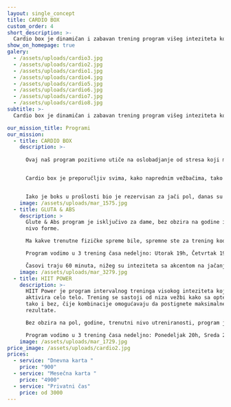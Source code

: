 ```yaml
---
layout: single_concept
title: CARDIO BOX
custom_order: 4
short_description: >-
  Cardio box je dinamičan i zabavan trening program višeg inteziteta koji kombinuje eksplozivne ručne i nožne udaračke tehnike kao i vežbe sa sopstvenom težinom zarad povećanja izdržljivosti, razvoja snage, brzine, koordinacije i agilnosti.
show_on_homepage: true
galery:
  - /assets/uploads/cardio3.jpg
  - /assets/uploads/cardio2.jpg
  - /assets/uploads/cardio1.jpg
  - /assets/uploads/cardio4.jpg
  - /assets/uploads/cardio5.jpg
  - /assets/uploads/cardio6.jpg
  - /assets/uploads/cardio7.jpg
  - /assets/uploads/cardio8.jpg
subtitle: >-
  Cardio box je dinamičan i zabavan trening program višeg inteziteta koji kombinuje eksplozivne ručne i nožne udaračke tehnike kao i vežbe sa sopstvenom težinom zarad povećanja izdržljivosti, razvoja snage, brzine, koordinacije i agilnosti.

our_mission_title: Programi
our_mission:
  - title: CARDIO BOX
    description: >-
      
      Ovaj naš program pozitivno utiče na oslobadjanje od stresa koji moderan život sa sobom nosi, kao i podizanja samopouzdanja i vere u sebe. Uz to što radiš na fizičkoj formi stećićeš i dobro drušrvo sa treninga.


      Cardio box je preporučljiv svima, kako naprednim vežbačima, tako i apsolutnim početnicima.


      Iako je boks u prošlosti bio je rezervisan za jači pol, danas su dame kod nas te koje dominiraju na časovima.
    image: /assets/uploads/mar_1575.jpg
  - title: GLUTA & ABS
    description: >
      Glute & Abs program je isključivo za dame, bez obzira na godine i trenutni
      nivo forme.

      Ma kakve trenutne fizičke spreme bile, spremne ste za trening kod nas. Mi ćemo vas naučiti pravilnim pokretima i doprineti da se osećate bolje u svojoj koži i budete zadovoljnije sobom! 

      Program vodimo u 3 trening časa nedeljno: Utorak 19h, Četvrtak 19h i Subota 12h.

      Časovi traju 60 minuta, nižeg su inteziteta sa akcentom na jačanju i oblikovanju mišića stomaka, nogu i guze.
    image: /assets/uploads/mar_3279.jpg
  - title: HIIT POWER
    description: >-
      HIIT Power je program intervalnog treninga visokog inteziteta koji
      aktivira celo telo. Trening se sastoji od niza vežbi kako sa opterećenjem,
      tako i bez, čije kombinacije omogućavaju da postignete maksimalne
      rezultate.

      Bez obzira na pol, godine, trenutni nivo utreniranosti, program je namenjen svima i naši treneri su tu da prilagode vežbe tako da bi članovi dobili najbolji efekat.

      Program vodimo u 3 trening časa nedeljno: Ponedeljak 20h, Sreda 20h i Petak 20h.
    image: /assets/uploads/mar_1729.jpg
price_image: /assets/uploads/cardio2.jpg
prices:
  - service: "Dnevna karta "
    price: "900"
  - service: "Mesečna karta "
    price: "4900"
  - service: "Privatni čas"
    price: od 3000
---
```

